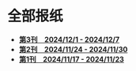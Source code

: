 # 全部报纸

- **[第3刊　2024/12/1 - 2024/12/7](/newspaper/3)**
- **[第2刊　2024/11/24 - 2024/11/30](/newspaper/2)**
- **[第1刊　2024/11/17 - 2024/11/23](/newspaper/1)**